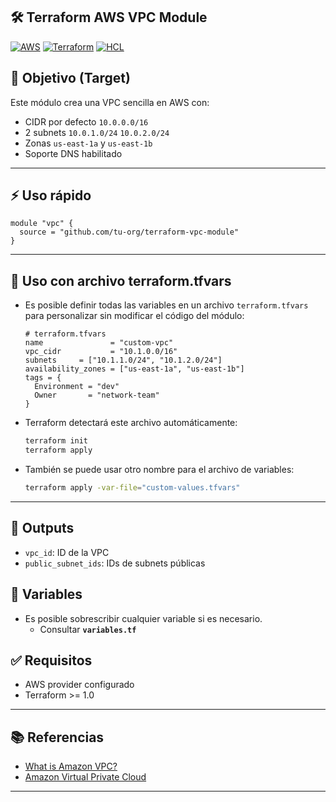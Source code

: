 ## 🛠️ Terraform AWS VPC Module

[![AWS](https://img.shields.io/badge/AWS-%23FF9900.svg?logo=amazon-web-services&logoColor=white)](#)
[![Terraform](https://img.shields.io/badge/IaC-Terraform-623CE4?logo=terraform&logoColor=white)](#)
[![HCL](https://img.shields.io/badge/Language-HCL-blueviolet)](#)

## 🎯 Objetivo (Target)
Este módulo crea una VPC sencilla en AWS con:
- CIDR por defecto `10.0.0.0/16`
- 2 subnets `10.0.1.0/24` `10.0.2.0/24`
- Zonas `us-east-1a` y `us-east-1b`
- Soporte DNS habilitado

---

## ⚡️ Uso rápido

```hcl
module "vpc" {
  source = "github.com/tu-org/terraform-vpc-module"
}
```

---

##  📄 Uso con archivo terraform.tfvars
- Es posible definir todas las variables en un archivo `terraform.tfvars` para personalizar sin modificar el código del módulo:

  ```hcl
  # terraform.tfvars
  name               = "custom-vpc"
  vpc_cidr           = "10.1.0.0/16"
  subnets     = ["10.1.1.0/24", "10.1.2.0/24"]
  availability_zones = ["us-east-1a", "us-east-1b"]
  tags = {
    Environment = "dev"
    Owner       = "network-team"
  }
  ```

- Terraform detectará este archivo automáticamente:

  ```bash
  terraform init
  terraform apply
  ```

- También se puede usar otro nombre para el archivo de variables:

  ```bash
  terraform apply -var-file="custom-values.tfvars"
  ```

---

## 🚀 Outputs
- `vpc_id`: ID de la VPC
- `public_subnet_ids`: IDs de subnets públicas

##  🔧 Variables
- Es posible sobrescribir cualquier variable si es necesario. 
  - Consultar **`variables.tf`**

## ✅ Requisitos
- AWS provider configurado
- Terraform >= 1.0

---

## 📚 Referencias

- [What is Amazon VPC?](https://docs.aws.amazon.com/vpc/latest/userguide/what-is-amazon-vpc.html)
- [Amazon Virtual Private Cloud](https://aws.amazon.com/vpc/)

---